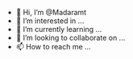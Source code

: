 - 👋 Hi, I’m @Madaramt
- 👀 I’m interested in ...
- 🌱 I’m currently learning ...
- 💞️ I’m looking to collaborate on ...
- 📫 How to reach me ...

<!---
Madaramt/Madaramt is a ✨ special ✨ repository because its `README.md` (this file) appears on your GitHub profile.
You can click the Preview link to take a look at your changes.
--->
